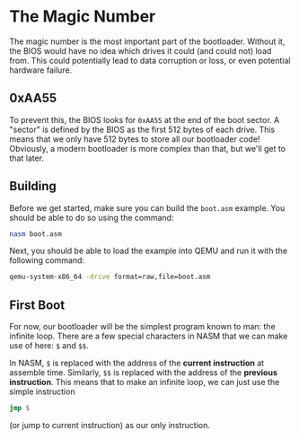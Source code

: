 # The Magic Number

The magic number is the most important part of the
bootloader. Without it, the BIOS would have no idea
which drives it could (and could not) load from. This
could potentially lead to data corruption or loss, or
even potential hardware failure.

## 0xAA55

To prevent this, the BIOS looks for `0xAA55` at the
end of the boot sector. A "sector" is defined by the
BIOS as the first 512 bytes of each drive. This means
that we only have 512 bytes to store all our bootloader
code! Obviously, a modern bootloader is more complex
than that, but we'll get to that later.

## Building

Before we get started, make sure you can build the
`boot.asm` example. You should be able to do so using
the command:

```sh
nasm boot.asm
```

Next, you should be able to load the example into
QEMU and run it with the following command:

```sh
qemu-system-x86_64 -drive format=raw,file=boot.asm
```

## First Boot

For now, our bootloader will be the simplest program
known to man: the infinite loop. There are a few
special characters in NASM that we can make use of
here: `$` and `$$`.

In NASM, `$` is replaced with the address of the
**current instruction** at assemble time. Similarly,
`$$` is replaced with the address of the **previous
instruction**. This means that to make an infinite
loop, we can just use the simple instruction

```asm
jmp $
```

(or jump to current instruction) as our only
instruction.